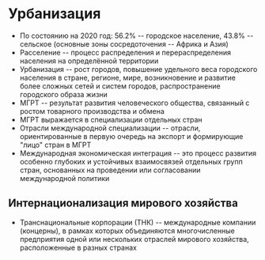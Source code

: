 # Урбанизация

* По состоянию на 2020 год: 56.2% -- городское население, 43.8% -- сельское (основные зоны сосредоточения -- Африка и Азия)
* Расселение -- процесс распределения и перераспределения населения на определённой территории
* Урбанизация -- рост городов, повышение удельного веса городского населения в стране, регионе, мире, возникновение и развитие более сложных сетей и систем городов, распространение городского образа жизни
* МГРТ -- результат развития человеческого общества, связанный с ростом товарного производства и обмена
* МГРТ выражается в специализации отдельных стран
* Отрасли международной специализации -- отрасли, ориентированные в первую очередь на экспорт и формирующие "лицо" стран в МГРТ
* Международная экономическая интеграция -- это процесс развития особенно глубоких и устойчивых взаимосвязей отдельных групп стран, основанных на проведении или согласовании международной политики

## Интернационализация мирового хозяйства

* Транснациональные корпорации (ТНК) -- международные компании (концерны), в рамках которых объединяются многочисленные предприятия одной или нескольких отраслей мирового хозяйства, расположенные в разных странах
